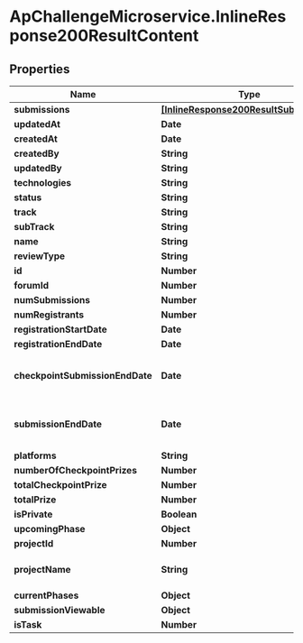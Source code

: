 # ApChallengeMicroservice.InlineResponse200ResultContent

## Properties
Name | Type | Description | Notes
------------ | ------------- | ------------- | -------------
**submissions** | [**[InlineResponse200ResultSubmissions]**](InlineResponse200ResultSubmissions.md) |  | [optional] 
**updatedAt** | **Date** | the updated time | [optional] 
**createdAt** | **Date** | the created time | [optional] 
**createdBy** | **String** | the created user | [optional] 
**updatedBy** | **String** | the updated user | [optional] 
**technologies** | **String** |  | [optional] 
**status** | **String** |  | [optional] 
**track** | **String** |  | [optional] 
**subTrack** | **String** |  | [optional] 
**name** | **String** |  | [optional] 
**reviewType** | **String** |  | [optional] 
**id** | **Number** | the id | [optional] 
**forumId** | **Number** |  | [optional] 
**numSubmissions** | **Number** |  | [optional] 
**numRegistrants** | **Number** |  | [optional] 
**registrationStartDate** | **Date** |  | [optional] 
**registrationEndDate** | **Date** |  | [optional] 
**checkpointSubmissionEndDate** | **Date** | ISO-8601 formatted date times (YYYY-MM-DDTHH:mm:ss.sssZ) | [optional] 
**submissionEndDate** | **Date** | ISO-8601 formatted date times (YYYY-MM-DDTHH:mm:ss.sssZ) | [optional] 
**platforms** | **String** |  | [optional] 
**numberOfCheckpointPrizes** | **Number** |  | [optional] 
**totalCheckpointPrize** | **Number** |  | [optional] 
**totalPrize** | **Number** |  | [optional] 
**isPrivate** | **Boolean** |  | [optional] 
**upcomingPhase** | **Object** |  | [optional] 
**projectId** | **Number** |  | [optional] 
**projectName** | **String** | The related project name, only shown for admin | [optional] 
**currentPhases** | **Object** |  | [optional] 
**submissionViewable** | **Object** |  | [optional] 
**isTask** | **Number** |  | [optional] 


